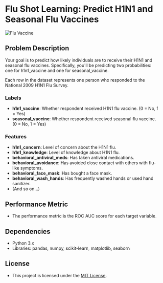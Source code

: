 # Flu Shot Learning: Predict H1N1 and Seasonal Flu Vaccines

![Flu Vaccine](https://drivendata-public-assets.s3.amazonaws.com/flu-vaccine.jpg)

## Problem Description

Your goal is to predict how likely individuals are to receive their H1N1 and seasonal flu vaccines. Specifically, you'll be predicting two probabilities: one for h1n1_vaccine and one for seasonal_vaccine.

Each row in the dataset represents one person who responded to the National 2009 H1N1 Flu Survey.

### Labels
- **h1n1_vaccine**: Whether respondent received H1N1 flu vaccine. (0 = No, 1 = Yes)
- **seasonal_vaccine**: Whether respondent received seasonal flu vaccine. (0 = No, 1 = Yes)

### Features
- **h1n1_concern**: Level of concern about the H1N1 flu.
- **h1n1_knowledge**: Level of knowledge about H1N1 flu.
- **behavioral_antiviral_meds**: Has taken antiviral medications.
- **behavioral_avoidance**: Has avoided close contact with others with flu-like symptoms.
- **behavioral_face_mask**: Has bought a face mask.
- **behavioral_wash_hands**: Has frequently washed hands or used hand sanitizer.
- (And so on...)

## Performance Metric
- The performance metric is the ROC AUC score for each target variable.

## Dependencies
- Python 3.x
- Libraries: pandas, numpy, scikit-learn, matplotlib, seaborn

## License
- This project is licensed under the [MIT License](https://opensource.org/licenses/MIT).

